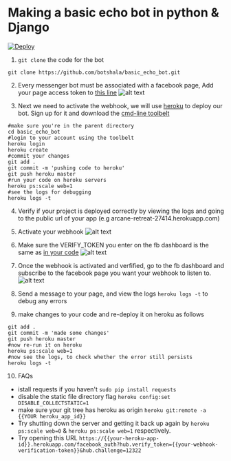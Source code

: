 # Making a basic echo bot in python & Django

[![Deploy](https://www.herokucdn.com/deploy/button.svg)](https://heroku.com/deploy?template=https://github.com/botshala/jaaga-botcamp)


1) `git clone` the code for the bot
```
git clone https://github.com/botshala/basic_echo_bot.git
```

2) Every messenger bot must be associated with a facebook page, Add your page access token to [this line](https://github.com/botshala/basic_echo_bot/blob/master/fb_chatbot/views.py#L13)
![alt text](http://i.imgur.com/0KsbwnA.jpg "fb dashboard img")

3) Next we need to activate the webhook, we will use [heroku](heroku.com) to deploy our bot. Sign up for it and download the [cmd-line toolbelt](https://toolbelt.heroku.com/)
```
#make sure you're in the parent directory
cd basic_echo_bot
#login to your account using the toolbelt
heroku login
heroku create
#commit your changes
git add .
git commit -m 'pushing code to heroku'
git push heroku master
#run your code on heroku servers
heroku ps:scale web=1
#see the logs for debugging
heroku logs -t 
```

4) Verify if your project is deployed correctly by viewing the logs and going to the public url of your app (e.g arcane-retreat-27414.herokuapp.com) 

5) Activate your webhook ![alt text](http://g.recordit.co/SCF7NVNxot.gif "fb dashboard gif 1")

6) Make sure the VERIFY_TOKEN you enter on the fb dashboard is the same as [in your code](https://github.com/botshala/basic_echo_bot/blob/master/fb_chatbot/views.py#L14) 
![alt text](http://i.imgur.com/acIAODB.png "fb dashboard gif 1")


7) Once the webhook is activated and verfified, go to the fb dashboard and subscribe to the facebook page you want your webhook to listen to. 
![alt text](http://g.recordit.co/3Hz6sZlKRs.gif "fb dashboard gif")

8) Send a message to your page, and view the logs `heroku logs -t` to debug any errors

9) make changes to your code and re-deploy it on heroku as follows
```
git add .
git commit -m 'made some changes'
git push heroku master
#now re-run it on heroku
heroku ps:scale web=1
#now see the logs, to check whether the error still persists
heroku logs -t
```
10) FAQs
+ istall requests if you haven't `sudo pip install requests`
+ disable the static file directory flag `heroku config:set DISABLE_COLLECTSTATIC=1`
+ make sure your git tree has heroku as origin `heroku git:remote -a {{YOUR heroku_app_id}}`
+ Try shutting down the server and getting it back up again by `heroku ps:scale web=0` & `heroku ps:scale web=1` respectively.
+ Try opening this URL `https://{{your-heroku-app-id}}.herokuapp.com/facebook_auth?hub.verify_token={{your-webhook-verification-token}}&hub.challenge=12322`
